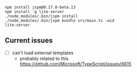 ```
npm install jspm@0.17.0-beta.13
npm install -g lite-server
./node_modules/.bin/jspm install
./node_modules/.bin/jspm bundle src/main.ts -wid
lite-server
```

## Current issues

* [ ] can't load external templates
    * probably related to this https://github.com/Microsoft/TypeScript/issues/6615
